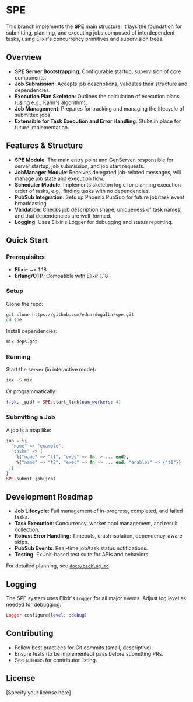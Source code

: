 # SPE

This branch implements the **SPE** main structure. It lays the foundation for submitting, planning, and executing jobs composed of interdependent tasks, using Elixir's concurrency primitives and supervision trees.

## Overview

- **SPE Server Bootstrapping**: Configurable startup, supervision of core components.
- **Job Submission**: Accepts job descriptions, validates their structure and dependencies.
- **Execution Plan Skeleton**: Outlines the calculation of execution plans (using e.g., Kahn's algorithm).
- **Job Management**: Prepares for tracking and managing the lifecycle of submitted jobs.
- **Extensible for Task Execution and Error Handling**: Stubs in place for future implementation.

## Features & Structure

- **SPE Module**: The main entry point and GenServer, responsible for server startup, job submission, and job start requests.
- **JobManager Module**: Receives delegated job-related messages, will manage job state and execution flow.
- **Scheduler Module**: Implements skeleton logic for planning execution order of tasks, e.g., finding tasks with no dependencies.
- **PubSub Integration**: Sets up Phoenix PubSub for future job/task event broadcasting.
- **Validation**: Checks job description shape, uniqueness of task names, and that dependencies are well-formed.
- **Logging**: Uses Elixir's Logger for debugging and status reporting.

## Quick Start

### Prerequisites

- **Elixir**: ~> 1.18
- **Erlang/OTP**: Compatible with Elixir 1.18

### Setup

Clone the repo:
```sh
git clone https://github.com/eduardogalba/spe.git
cd spe
```

Install dependencies:
```sh
mix deps.get
```

### Running

Start the server (in interactive mode):
```sh
iex -S mix
```
Or programmatically:
```elixir
{:ok, _pid} = SPE.start_link(num_workers: 4)
```

### Submitting a Job

A job is a map like:
```elixir
job = %{
  "name" => "example",
  "tasks" => [
    %{"name" => "t1", "exec" => fn -> ... end},
    %{"name" => "t2", "exec" => fn -> ... end, "enables" => {"t1"}}
  ]
}
SPE.submit_job(job)
```

## Development Roadmap

- **Job Lifecycle**: Full management of in-progress, completed, and failed tasks.
- **Task Execution**: Concurrency, worker pool management, and result collection.
- **Robust Error Handling**: Timeouts, crash isolation, dependency-aware skips.
- **PubSub Events**: Real-time job/task status notifications.
- **Testing**: ExUnit-based test suite for APIs and behaviors.

For detailed planning, see [`docs/backlog.md`](docs/backlog.md).

## Logging

The SPE system uses Elixir's `Logger` for all major events. Adjust log level as needed for debugging:
```elixir
Logger.configure(level: :debug)
```

## Contributing

- Follow best practices for Git commits (small, descriptive).
- Ensure tests (to be implemented) pass before submitting PRs.
- See `AUTHORS` for contributor listing.

## License

[Specify your license here]
